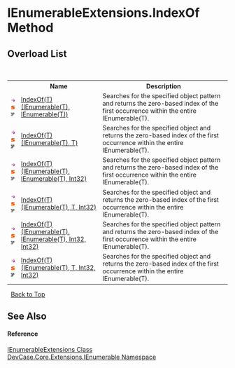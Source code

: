 # IEnumerableExtensions.IndexOf Method 
 


## Overload List
&nbsp;<table><tr><th></th><th>Name</th><th>Description</th></tr><tr><td>![Public method](media/pubmethod.gif "Public method")![Static member](media/static.gif "Static member")![Code example](media/CodeExample.png "Code example")</td><td><a href="M_DevCase_Core_Extensions_IEnumerable_IEnumerableExtensions_IndexOf__1">IndexOf(T)(IEnumerable(T), IEnumerable(T))</a></td><td>
Searches for the specified object pattern and returns the zero-based index of the first occurrence within the entire IEnumerable(T).</td></tr><tr><td>![Public method](media/pubmethod.gif "Public method")![Static member](media/static.gif "Static member")![Code example](media/CodeExample.png "Code example")</td><td><a href="M_DevCase_Core_Extensions_IEnumerable_IEnumerableExtensions_IndexOf__1_3">IndexOf(T)(IEnumerable(T), T)</a></td><td>
Searches for the specified object and returns the zero-based index of the first occurrence within the entire IEnumerable(T).</td></tr><tr><td>![Public method](media/pubmethod.gif "Public method")![Static member](media/static.gif "Static member")![Code example](media/CodeExample.png "Code example")</td><td><a href="M_DevCase_Core_Extensions_IEnumerable_IEnumerableExtensions_IndexOf__1_1">IndexOf(T)(IEnumerable(T), IEnumerable(T), Int32)</a></td><td>
Searches for the specified object pattern and returns the zero-based index of the first occurrence within the entire IEnumerable(T).</td></tr><tr><td>![Public method](media/pubmethod.gif "Public method")![Static member](media/static.gif "Static member")![Code example](media/CodeExample.png "Code example")</td><td><a href="M_DevCase_Core_Extensions_IEnumerable_IEnumerableExtensions_IndexOf__1_4">IndexOf(T)(IEnumerable(T), T, Int32)</a></td><td>
Searches for the specified object and returns the zero-based index of the first occurrence within the entire IEnumerable(T).</td></tr><tr><td>![Public method](media/pubmethod.gif "Public method")![Static member](media/static.gif "Static member")![Code example](media/CodeExample.png "Code example")</td><td><a href="M_DevCase_Core_Extensions_IEnumerable_IEnumerableExtensions_IndexOf__1_2">IndexOf(T)(IEnumerable(T), IEnumerable(T), Int32, Int32)</a></td><td>
Searches for the specified object pattern and returns the zero-based index of the first occurrence within the entire IEnumerable(T).</td></tr><tr><td>![Public method](media/pubmethod.gif "Public method")![Static member](media/static.gif "Static member")![Code example](media/CodeExample.png "Code example")</td><td><a href="M_DevCase_Core_Extensions_IEnumerable_IEnumerableExtensions_IndexOf__1_5">IndexOf(T)(IEnumerable(T), T, Int32, Int32)</a></td><td>
Searches for the specified object and returns the zero-based index of the first occurrence within the entire IEnumerable(T).</td></tr></table>&nbsp;
<a href="#ienumerableextensions.indexof-method">Back to Top</a>

## See Also


#### Reference
<a href="T_DevCase_Core_Extensions_IEnumerable_IEnumerableExtensions">IEnumerableExtensions Class</a><br /><a href="N_DevCase_Core_Extensions_IEnumerable">DevCase.Core.Extensions.IEnumerable Namespace</a><br />